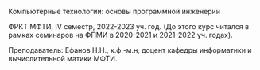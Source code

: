 Компьютерные технологии: основы программной инженерии

ФРКТ МФТИ, IV семестр, 2022-2023 уч. год. 
(До этого курс читался в рамках семинаров на ФПМИ в 2020-2021 и 2021-2022 уч. годах).

Преподаватель: Ефанов Н.Н., к.ф.-м.н, доцент кафедры информатики и вычислительной матики МФТИ.
